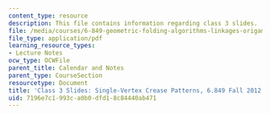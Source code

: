 ```yaml
---
content_type: resource
description: This file contains information regarding class 3 slides.
file: /media/courses/6-849-geometric-folding-algorithms-linkages-origami-polyhedra-fall-2012/7196e7c1993ca0b0dfd18c84440ab471_MIT6_849F12_slidesC03.pdf
file_type: application/pdf
learning_resource_types:
- Lecture Notes
ocw_type: OCWFile
parent_title: Calendar and Notes
parent_type: CourseSection
resourcetype: Document
title: 'Class 3 Slides: Single-Vertex Crease Patterns, 6.849 Fall 2012'
uid: 7196e7c1-993c-a0b0-dfd1-8c84440ab471
---
```

